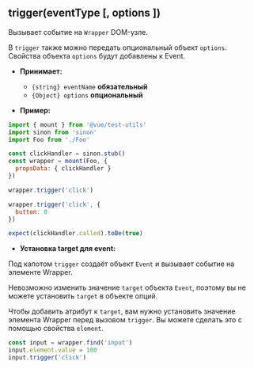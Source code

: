 ## trigger(eventType [, options ])

Вызывает событие на `Wrapper` DOM-узле.

В `trigger` также можно передать опциональный объект `options`. Свойства объекта `options` будут добавлены к Event.

- **Принимает:**
  - `{string} eventName` **обязательный**
  - `{Object} options` **опциональный**

- **Пример:**

```js
import { mount } from '@vue/test-utils'
import sinon from 'sinon'
import Foo from './Foo'

const clickHandler = sinon.stub()
const wrapper = mount(Foo, {
  propsData: { clickHandler }
})

wrapper.trigger('click')

wrapper.trigger('click', {
  button: 0
})

expect(clickHandler.called).toBe(true)
```

- **Установка target для event:**

Под капотом `trigger` создаёт объект `Event` и вызывает событие на элементе Wrapper.

Невозможно изменить значение `target` объекта `Event`, поэтому вы не можете установить `target` в объекте опций.

Чтобы добавить атрибут к `target`, вам нужно установить значение элемента Wrapper перед вызовом `trigger`. Вы можете сделать это с помощью свойства `element`.

```js
const input = wrapper.find('input')
input.element.value = 100
input.trigger('click')
```